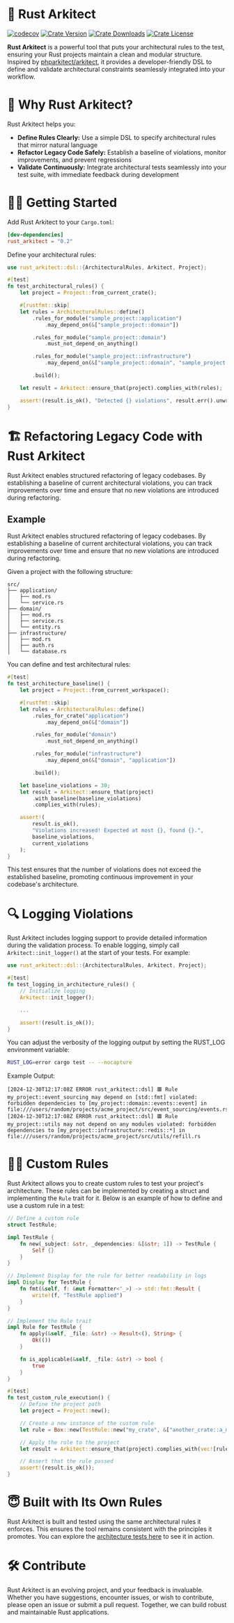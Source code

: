 # 📐 Rust Arkitect

[![codecov](https://codecov.io/github/pfazzi/rust_arkitect/graph/badge.svg?token=FVLITXKTQE)](https://codecov.io/github/pfazzi/rust_arkitect)
[![Crate Version](https://img.shields.io/crates/v/rust_arkitect.svg)](https://crates.io/crates/rust_arkitect)
[![Crate Downloads](https://img.shields.io/crates/d/rust_arkitect.svg)](https://crates.io/crates/rust_arkitect)
[![Crate License](https://img.shields.io/crates/l/rust_arkitect.svg)](https://crates.io/crates/rust_arkitect)

**Rust Arkitect** is a powerful tool that puts your architectural rules to the test, ensuring your Rust projects maintain a clean and modular structure. Inspired by [phparkitect/arkitect](https://github.com/phparkitect/arkitect), it provides a developer-friendly DSL to define and validate architectural constraints seamlessly integrated into your workflow.

# 🚀 Why Rust Arkitect?
Rust Arkitect helps you:
- **Define Rules Clearly:** Use a simple DSL to specify architectural rules that mirror natural language
- **Refactor Legacy Code Safely:** Establish a baseline of violations, monitor improvements, and prevent regressions
- **Validate Continuously:** Integrate architectural tests seamlessly into your test suite, with immediate feedback during development

# 🧑‍💻 Getting Started
Add Rust Arkitect to your `Cargo.toml`:
```toml
[dev-dependencies]
rust_arkitect = "0.2"
```
Define your architectural rules:
```rust
use rust_arkitect::dsl::{ArchitecturalRules, Arkitect, Project};

#[test]
fn test_architectural_rules() {
    let project = Project::from_current_crate();

    #[rustfmt::skip]
    let rules = ArchitecturalRules::define()
        .rules_for_module("sample_project::application")
            .may_depend_on(&["sample_project::domain"])

        .rules_for_module("sample_project::domain")
            .must_not_depend_on_anything()

        .rules_for_module("sample_project::infrastructure")
            .may_depend_on(&["sample_project::domain", "sample_project::application"])

        .build();

    let result = Arkitect::ensure_that(project).complies_with(rules);

    assert!(result.is_ok(), "Detected {} violations", result.err().unwrap().len());
}

```

#  🏗️ Refactoring Legacy Code with Rust Arkitect

Rust Arkitect enables structured refactoring of legacy codebases. By establishing a baseline of current architectural violations, you can track improvements over time and ensure that no new violations are introduced during refactoring.

## Example
Rust Arkitect enables structured refactoring of legacy codebases. By establishing a baseline of current architectural violations, you can track improvements over time and ensure that no new violations are introduced during refactoring.

Given a project with the following structure:
```text
src/
├── application/
│   ├── mod.rs
│   └── service.rs
├── domain/
│   ├── mod.rs
│   ├── service.rs
│   └── entity.rs
├── infrastructure/
│   ├── mod.rs
│   ├── auth.rs
│   └── database.rs
```
You can define and test architectural rules:
```rust
#[test]
fn test_architecture_baseline() {
    let project = Project::from_current_workspace();

    #[rustfmt::skip]
    let rules = ArchitecturalRules::define()
        .rules_for_crate("application")
            .may_depend_on(&["domain"])

        .rules_for_module("domain")
            .must_not_depend_on_anything()

        .rules_for_module("infrastructure")
            .may_depend_on(&["domain", "application"])

        .build();

    let baseline_violations = 30;
    let result = Arkitect::ensure_that(project)
        .with_baseline(baseline_violations)
        .complies_with(rules);

    assert!(
        result.is_ok(),
        "Violations increased! Expected at most {}, found {}.",
        baseline_violations,
        current_violations
    );
}
```
This test ensures that the number of violations does not exceed the established baseline, promoting continuous improvement in your codebase's architecture.

# 🔍 Logging Violations

Rust Arkitect includes logging support to provide detailed information during the validation process.
To enable logging, simply call `Arkitect::init_logger()` at the start of your tests. For example:
```rust
use rust_arkitect::dsl::{ArchitecturalRules, Arkitect, Project};

#[test]
fn test_logging_in_architecture_rules() {
    // Initialize logging
    Arkitect::init_logger();

    ...

    assert!(result.is_ok());
}
```

You can adjust the verbosity of the logging output by setting the RUST_LOG environment variable:
```bash
RUST_LOG=error cargo test -- --nocapture
```
Example Output:
```plaintext
[2024-12-30T12:17:08Z ERROR rust_arkitect::dsl] 🟥 Rule my_project::event_sourcing may depend on [std::fmt] violated: forbidden dependencies to [my_project::domain::events::event] in file:///users/random/projects/acme_project/src/event_sourcing/events.rs
[2024-12-30T12:17:08Z ERROR rust_arkitect::dsl] 🟥 Rule my_project::utils may not depend on any modules violated: forbidden dependencies to [my_project::infrastructure::redis::*] in file:///users/random/projects/acme_project/src/utils/refill.rs
```

# 🧙‍♂️ Custom Rules
Rust Arkitect allows you to create custom rules to test your project's architecture. These rules can be implemented by creating a struct and implementing the `Rule` trait for it. Below is an example of how to define and use a custom rule in a test:

```rust
// Define a custom rule
struct TestRule;

impl TestRule {
    fn new(_subject: &str, _dependencies: &[&str; 1]) -> TestRule {
        Self {}
    }
}

// Implement Display for the rule for better readability in logs
impl Display for TestRule {
    fn fmt(&self, f: &mut Formatter<'_>) -> std::fmt::Result {
        write!(f, "TestRule applied")
    }
}

// Implement the Rule trait
impl Rule for TestRule {
    fn apply(&self, _file: &str) -> Result<(), String> {
        Ok(())
    }

    fn is_applicable(&self, _file: &str) -> bool {
        true
    }
}

#[test]
fn test_custom_rule_execution() {
    // Define the project path
    let project = Project::new();

    // Create a new instance of the custom rule
    let rule = Box::new(TestRule::new("my_crate", &["another_crate::a_module"]));

    // Apply the rule to the project
    let result = Arkitect::ensure_that(project).complies_with(vec![rule]);

    // Assert that the rule passed
    assert!(result.is_ok());
}
```
# 😇 Built with Its Own Rules

Rust Arkitect is built and tested using the same architectural rules it enforces. This ensures the tool remains consistent with the principles it promotes. You can explore the [architecture tests here](tests/test_architecture.rs) to see it in action.

# 🛠️ Contribute

Rust Arkitect is an evolving project, and your feedback is invaluable. Whether you have suggestions, encounter issues, or wish to contribute, please open an issue or submit a pull request. Together, we can build robust and maintainable Rust applications.
